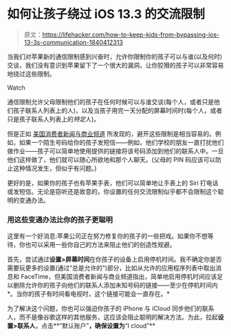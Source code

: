 # 如何让孩子绕过 iOS 13.3 的交流限制

> 原文：<https://lifehacker.com/how-to-keep-kids-from-bypassing-ios-13-3s-communication-1840412313>

当我们对苹果新的通信限制感到兴奋时，允许你限制你的孩子可以与谁(以及何时)交谈，我们没有意识到苹果留下了一个很大的漏洞，让你狡猾的孩子可以非常容易地绕过这些限制。

Watch

通信限制允许父母限制他们的孩子在任何时候可以与谁交谈(每个人，或者只是他们孩子联系人列表上的人)，以及当孩子用完一天分配的屏幕时间时(每个人，或者只是孩子联系人列表上的*特定*人)。

但是正如 [美国消费者新闻与商业频道](https://www.cnbc.com/2019/12/12/apple-iphone-parental-controls-bug-in-ios-13-lets-kids-text-anyone.html) 所发现的，避开这些限制是相当容易的。例如，如果一个陌生号码给你的孩子发短信——例如，他们学校的朋友一直打扰他们做作业——孩子可以简单地使用提供的链接将该号码添加到他们的联系人中。一旦他们这样做了，他们就可以随心所欲地和那个人聊天。(父母的 PIN 码应该可以防止这种情况发生，但似乎有问题。)

更好的是，如果你的孩子也有苹果手表，他们可以简单地让手表上的 Siri 打电话或发短信。无论是窃听还是故意的，你设置的任何交流限制似乎都不会限制这个聪明的变通办法。

### 用这些变通办法比你的孩子更聪明

这里有一个好消息:苹果公司正在努力修复你的孩子的一些把戏。如果你不想等待，你也可以采用一些你自己的方法来阻止他们的创造性规避。

首先，尝试通过**设置>屏幕时间**在你孩子的设备上启用停机时间。我不确定你是否需要玩更多的设置(通过“总是允许的”)部分，比如从允许的应用程序列表中取出消息和 FaceTime，但美国消费者新闻与商业频道指出，简单地启用停机时间应该足以删除允许你的孩子向他们的联系人添加未知号码的链接——至少在停机时间内*。当你的孩子有时间看电视时，这个链接可能会一直存在。*

为了解决这个问题，你也可以强迫你孩子的 iPhone 与 iCloud 同步他们的联系人，而不是像谷歌这样的其他服务，这应该会阻止聪明的解决方法。为此，拉起**设置>联系人**，点击**“默认账户”**，确保设置为**“I cloud”**